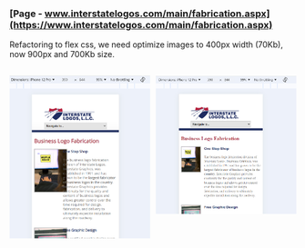 ### [Page - www.interstatelogos.com/main/fabrication.aspx](https://www.interstatelogos.com/main/fabrication.aspx)

Refactoring to flex css, we need optimize images to 400px width (70Kb), now 900px and 700Kb size.

<div style="display: flex;">
<div style="flex: 1; padding-right: 10px;">

  ![Before - interstatelogos.com/main/fabrication.aspx](/screens/image6.jpg)

</div><div style="flex: 1;">

  ![After - interstatelogos.com/main/fabrication.aspx](/screens/image7.jpg)

</div></div>